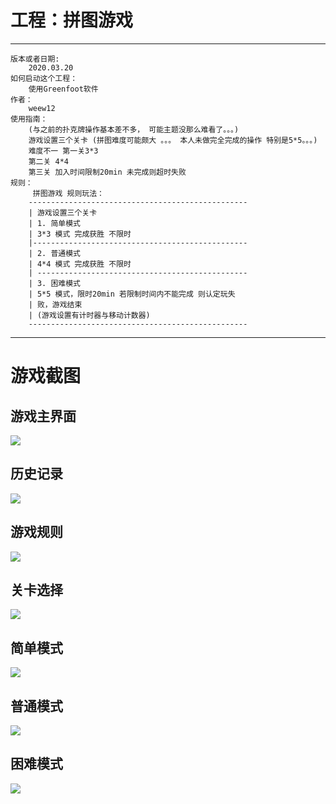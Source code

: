 # 工程：拼图游戏

---

    版本或者日期:
        2020.03.20
    如何启动这个工程：
        使用Greenfoot软件
    作者：
        weew12
    使用指南：
        (与之前的扑克牌操作基本差不多， 可能主题没那么难看了。。。)
        游戏设置三个关卡 (拼图难度可能颇大 。。。 本人未做完全完成的操作 特别是5*5。。。)
        难度不一 第一关3*3
        第二关 4*4
        第三关 加入时间限制20min 未完成则超时失败
    规则：
         拼图游戏 规则玩法：
        -------------------------------------------------
        | 游戏设置三个关卡
        | 1. 简单模式
        | 3*3 模式 完成获胜 不限时
        |------------------------------------------------
        | 2. 普通模式
        | 4*4 模式 完成获胜 不限时
        | -----------------------------------------------
        | 3. 困难模式
        | 5*5 模式，限时20min 若限制时间内不能完成 则认定玩失
        | 败，游戏结束
        | (游戏设置有计时器与移动计数器)
        -------------------------------------------------

---

# 游戏截图

## 游戏主界面

![](readmeImages/1.jpg)

## 历史记录

![](readmeImages/2.jpg)

## 游戏规则

![](readmeImages/3.jpg)

## 关卡选择

![](readmeImages/4.jpg)

## 简单模式

![](readmeImages/5.jpg)

## 普通模式

![](readmeImages/6.jpg)

## 困难模式

![](readmeImages/7.jpg)
